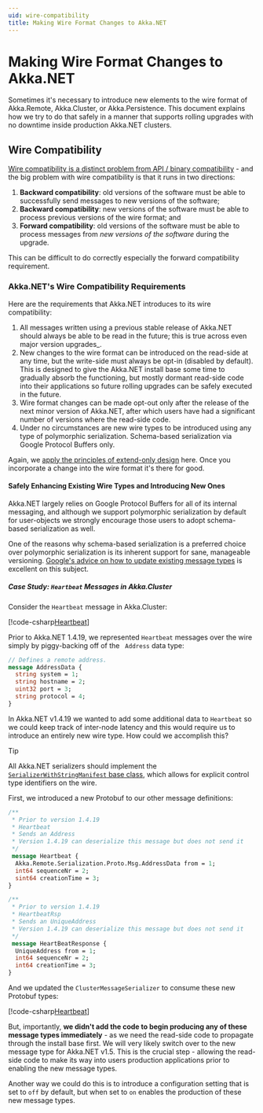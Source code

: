 ```yaml
---
uid: wire-compatibility
title: Making Wire Format Changes to Akka.NET
---
```


# Making Wire Format Changes to Akka.NET

Sometimes it's necessary to introduce new elements to the wire format of Akka.Remote, Akka.Cluster, or Akka.Persistence. This document explains how we try to do that safely in a manner that supports rolling upgrades with no downtime inside production Akka.NET clusters.

## Wire Compatibility

[Wire compatibility is a distinct problem from API / binary compatibility](https://aaronstannard.com/oss-compatibility-standards/) - and the big problem with wire compatibility is that it runs in two directions:

1. **Backward compatibility**: old versions of the software must be able to successfully send messages to new versions of the software;
2. **Backward compatibility**: new versions of the software must be able to process previous versions of the wire format; and
3. **Forward compatibility**: old versions of the software must be able to process messages from _new versions of the software_ during the upgrade.

This can be difficult to do correctly especially the forward compatibility requirement.

### Akka.NET's Wire Compatibility Requirements

Here are the requirements that Akka.NET introduces to its wire compatibility:

1. All messages written using a previous stable release of Akka.NET should always be able to be read in the future; this is true across even major version upgrades_.
2. New changes to the wire format can be introduced on the read-side at any time, but the write-side must always be opt-in (disabled by default). This is designed to give the Akka.NET install base some time to gradually absorb the functioning, but mostly dormant read-side code into their applications so future rolling upgrades can be safely executed in the future.
3. Wire format changes can be made opt-out only after the release of the next minor version of Akka.NET, after which users have had a significant number of versions where the read-side code.
4. Under no circumstances are new wire types to be introduced using any type of polymorphic serialization. Schema-based serialization via Google Protocol Buffers only.

Again, we [apply the principles of extend-only design](https://aaronstannard.com/extend-only-design/) here. Once you incorporate a change into the wire format it's there for good.

#### Safely Enhancing Existing Wire Types and Introducing New Ones

Akka.NET largely relies on Google Protocol Buffers for all of its internal messaging, and although we support polymorphic serialization by default for user-objects we strongly encourage those users to adopt schema-based serialization as well.

One of the reasons why schema-based serialization is a preferred choice over polymorphic serialization is its inherent support for sane, manageable versioning. [Google's advice on how to update existing message types](https://developers.google.com/protocol-buffers/docs/proto3#updating) is excellent on this subject.

##### Case Study: `Heartbeat` Messages in Akka.Cluster

Consider the `Heartbeat` message in Akka.Cluster:

[!code-csharp[Heartbeat](../../../src/core/Akka.Cluster/ClusterHeartbeat.cs?name=Heartbeat)]

Prior to Akka.NET 1.4.19, we represented `Heartbeat` messages over the wire simply by piggy-backing off of the `
Address` data type:

<!-- not using a `code-protobuf` block here because tags aren't supported for `.proto` files -->
```proto
// Defines a remote address.
message AddressData {
  string system = 1;
  string hostname = 2;
  uint32 port = 3;
  string protocol = 4;
}
```

In Akka.NET v1.4.19 we wanted to add some additional data to `Heartbeat` so we could keep track of inter-node latency and this would require us to introduce an entirely new wire type. How could we accomplish this?

> [!TIP]
> All Akka.NET serializers should implement the [`SerializerWithStringManifest` base class](xref:Akka.Serialization.SerializerWithStringManifest), which allows for explicit control type identifiers on the wire.

First, we introduced a new Protobuf to our other message definitions:

<!-- not using a `code-protobuf` block here because tags aren't supported for `.proto` files -->
```proto
/**
 * Prior to version 1.4.19
 * Heartbeat
 * Sends an Address
 * Version 1.4.19 can deserialize this message but does not send it
 */
 message Heartbeat {
  Akka.Remote.Serialization.Proto.Msg.AddressData from = 1;
  int64 sequenceNr = 2;
  sint64 creationTime = 3;
}

/**
 * Prior to version 1.4.19
 * HeartbeatRsp
 * Sends an UniqueAddress
 * Version 1.4.19 can deserialize this message but does not send it
 */
 message HeartBeatResponse {
  UniqueAddress from = 1;
  int64 sequenceNr = 2;
  int64 creationTime = 3;
}
```

And we updated the `ClusterMessageSerializer` to consume these new Protobuf types:

[!code-csharp[Heartbeat](../../../src/core/Akka.Cluster/Serialization/ClusterMessageSerializer.cs?name=MsgRead)]

But, importantly, **we didn't add the code to begin producing any of these message types immediately** - as we need the read-side code to propagate through the install base first. We will very likely switch over to the new message type for Akka.NET v1.5. This is the crucial step - allowing the read-side code to make its way into users production applications prior to enabling the new message types.

Another way we could do this is to introduce a configuration setting that is set to `off` by default, but when set to `on` enables the production of these new message types.